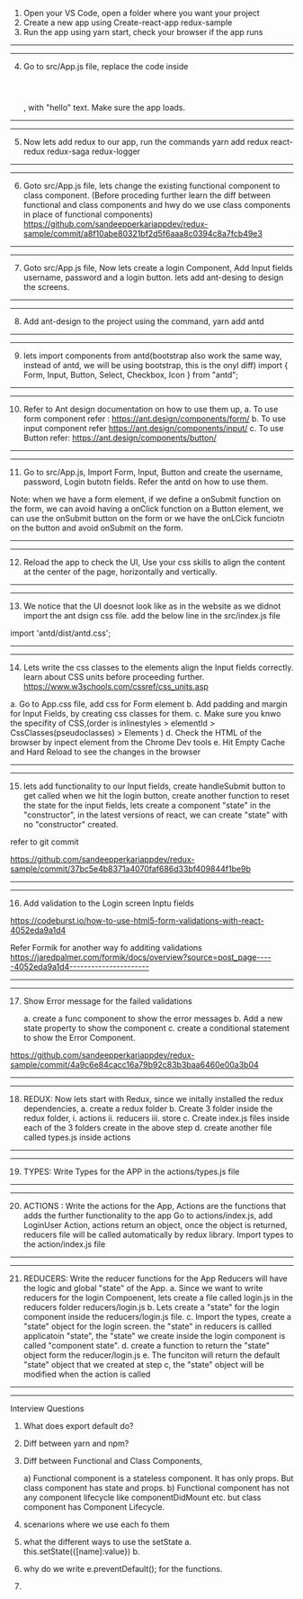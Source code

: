 1. Open your VS Code, open a folder where you want your project
2. Create a new app using Create-react-app redux-sample
3. Run the app using yarn start, check your browser if the app runs
--------------------------------------
--------------------------------------
4. Go to src/App.js file, replace the code inside <header></header>, with "hello" text. Make sure the app loads. 
--------------------------------------
--------------------------------------
5. Now lets add redux to our app, run the commands yarn add redux react-redux redux-saga redux-logger 
--------------------------------------
--------------------------------------
6. Goto src/App.js file, lets change the existing functional component to class component. (Before proceding further learn the diff between functional and class components and hwy do we use class components in place of functional components)
https://github.com/sandeepperkariappdev/redux-sample/commit/a8f10abe80321bf2d5f6aaa8c0394c8a7fcb49e3

--------------------------------------
--------------------------------------
7. Goto src/App.js file, Now lets create a login Component, Add Input fields username, password and a login button. lets add ant-desing to design the screens. 
--------------------------------------
--------------------------------------
8. Add ant-design to the project using the command, yarn add antd
--------------------------------------
--------------------------------------
9. lets import components from antd(bootstrap also work the same way, instead of antd, we will be using bootstrap, this is the onyl diff)
import { Form, Input, Button, Select, Checkbox, Icon } from "antd";
--------------------------------------
--------------------------------------
10. Refer to Ant design documentation on how to use them up,
a.  To use form component refer : https://ant.design/components/form/
b. To use input component refer
https://ant.design/components/input/
c. To use Button refer: https://ant.design/components/button/

--------------------------------------
--------------------------------------
11. Go to src/App.js, Import Form, Input, Button and create the username, password, Login butotn fields. Refer the antd on how to use them.



Note: when we have a form element, if we define a onSubmit function on the form, we can avoid having a onClick function on a Button element, we can use the onSubmit button on the form or we have the onLCick funciotn on the button and avoid onSubmit on the form.

--------------------------------------
--------------------------------------

12. Reload the app to check the UI, Use your css skills to align the content at the center of the page, horizontally and vertically.


--------------------------------------
--------------------------------------

13. We notice that the UI doesnot look like as in the website as we didnot import the ant dsign css file. add the below line in the src/index.js file

import 'antd/dist/antd.css';


--------------------------------------
--------------------------------------

14. Lets write the css classes to the elements align the Input fields correctly. learn about CSS units before proceeding further. 
https://www.w3schools.com/cssref/css_units.asp

a. Go to App.css file, add css for Form element
b. Add padding and margin for Input Fields, by creating css classes for them.
c. Make sure you knwo the specifity of CSS,(order is inlinestyles > elementId > CssClasses(pseudoclasses) > Elements )
d. Check the HTML of the browser by inpect element from the Chrome Dev tools
e. Hit Empty Cache and Hard Reload to see the changes in the browser

--------------------------------------
--------------------------------------

15.  lets add functionality to our Input fields, create handleSubmit button to get called when we hit the login button, create another function to reset the state for the input fields, lets create a component "state" in the "constructor", in the latest versions of react, we can create "state" with no "constructor" created. 

refer to git commit

https://github.com/sandeepperkariappdev/redux-sample/commit/37bc5e4b8371a4070faf686d33bf409844f1be9b

--------------------------------------
--------------------------------------


16. Add validation to the Login screen Inptu fields


https://codeburst.io/how-to-use-html5-form-validations-with-react-4052eda9a1d4

Refer Formik for another way fo additing validations
https://jaredpalmer.com/formik/docs/overview?source=post_page-----4052eda9a1d4----------------------


--------------------------------------
--------------------------------------

17. Show Error message for the failed validations

    a. create a func component to show the error messages
    b. Add a new state property to show the component
    c. create a conditional statement to show the Error Component.

https://github.com/sandeepperkariappdev/redux-sample/commit/4a9c6e84cacc16a79b92c83b3baa6460e00a3b04

--------------------------------------
--------------------------------------

18. REDUX: Now lets start with Redux, since we initally installed the redux dependencies, 
    a. create a redux folder
    b. Create 3 folder inside the redux folder, i. actions ii. reducers iii. store
    c. Create index.js files inside each of the 3 folders create in the above step
    d. create another file called types.js inside actions
--------------------------------------
--------------------------------------
19. TYPES: Write Types for the APP in the actions/types.js file
--------------------------------------
--------------------------------------
20. ACTIONS : Write the actions for the App, 
    Actions are the functions that adds the further functionality to the app
    Go to actions/index.js, add LoginUser Action, actions return an object, once the object is returned, reducers file will be called automatically by redux library. 
    Import types to the action/index.js file
--------------------------------------
--------------------------------------
21. REDUCERS: Write the reducer functions for the App
    Reducers will have the logic and global "state" of the App.
    a. Since we want to write reducers for the login Compoenent, lets create a file called login.js in the reducers folder
    reducers/login.js
    b. Lets create a "state" for the login component inside the reducers/login.js file.
    c. Import the types, create a "state" object for the login screen. the "state" in reducers is callled applicatoin "state", the "state" we create inside the login component is called "component state".
    d. create a function to return the "state" object form the reducer/login.js
    e. The funciton will return the default "state" object that we created at step c, the "state" object will be modified when the action is called
--------------------------------------
--------------------------------------







Interview Questions

1. What does export default do?
2. Diff between yarn and npm?
3. Diff between Functional and Class Components, 

    a) Functional component is a stateless component. It has only props. But class component has state and props.
    b) Functional component has not any component lifecycle like componentDidMount etc. but class component has Component Lifecycle.

4. scenarions where we use each fo them
5. what the different ways to use the setState 
    a. this.setState({[name]:value})
    b. 


6. why do we write e.preventDefault();  for the functions.
7. 


